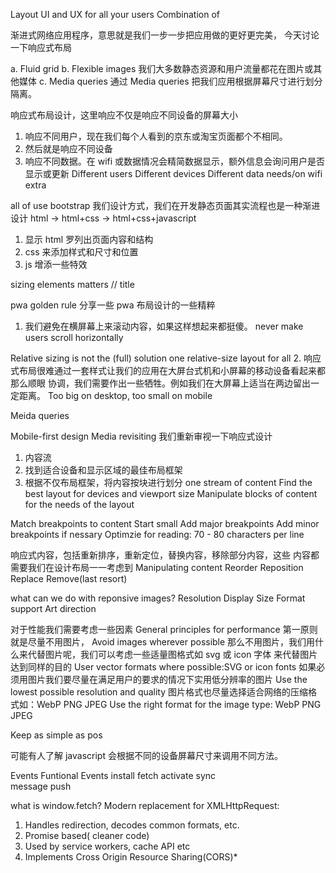 Layout UI and UX for all your users
Combination of

渐进式网络应用程序，意思就是我们一步一步把应用做的更好更完美，
今天讨论一下响应式布局

a. Fluid grid
b. Flexible images 
我们大多数静态资源和用户流量都花在图片或其他媒体
c. Media queries
通过 Media queries 把我们应用根据屏幕尺寸进行划分隔离。



响应式布局设计，这里响应不仅是响应不同设备的屏幕大小
1. 响应不同用户，现在我们每个人看到的京东或淘宝页面都个不相同。
2. 然后就是响应不同设备
3. 响应不同数据。在 wifi 或数据情况会精简数据显示，额外信息会询问用户是否显示或更新
Different users
Different devices
Different data needs/on wifi extra 

all of use bootstrap
我们设计方式，我们在开发静态页面其实流程也是一种渐进设计
html -> html+css -> html+css+javascript
1. 显示 html 罗列出页面内容和结构
2. css 来添加样式和尺寸和位置
3. js 增添一些特效

sizing elements matters // title

pwa golden rule
分享一些 pwa 布局设计的一些精粹
1. 我们避免在横屏幕上来滚动内容，如果这样想起来都挺傻。
never make users scroll horizontally


Relative sizing is not the (full) solution
one relative-size layout for all
2. 响应式布局很难通过一套样式让我们的应用在大屏台式机和小屏幕的移动设备看起来都那么顺眼
协调，我们需要作出一些牺牲。例如我们在大屏幕上适当在两边留出一定距离。
Too big on desktop, too small on mobile


Meida queries 





Mobile-first design
Media revisiting
我们重新审视一下响应式设计
1. 内容流
2. 找到适合设备和显示区域的最佳布局框架
3. 根据不仅布局框架，将内容按块进行划分
one stream of content
Find the best layout for devices and viewport size
Manipulate blocks of content for the needs of the layout

Match breakpoints to content
Start small
Add major breakpoints
Add minor breakpoints if nessary
Optimzie for reading: 70 - 80 characters per line



响应式内容，包括重新排序，重新定位，替换内容，移除部分内容，这些
内容都需要我们在设计布局一一考虑到
Manipulating content
Reorder 
Reposition
Replace
Remove(last resort)

what can we do with reponsive images?
Resolution
Display Size
Format support
Art direction

对于性能我们需要考虑一些因素
General principles for performance
第一原则就是尽量不用图片，
Avoid images wherever possible
那么不用图片，我们用什么来代替图片呢，我们可以考虑一些适量图格式如 svg 或 icon 字体
来代替图片达到同样的目的
User vector formats where possible:SVG or icon fonts
如果必须用图片我们要尽量在满足用户的要求的情况下实用低分辨率的图片
Use the lowest possible resolution and quality
图片格式也尽量选择适合网络的压缩格式如：WebP PNG JPEG
Use the right format for the image type: WebP PNG JPEG



Keep as simple as pos

可能有人了解 javascript 会根据不同的设备屏幕尺寸来调用不同方法。

Events  Funtional Events
install fetch
activate    sync    
message push


what is window.fetch?
Modern replacement for XMLHttpRequest:
1. Handles redirection, decodes common formats, etc.
2. Promise based( cleaner code)
3. Used by service workers, cache API etc
4. Implements Cross Origin Resource Sharing(CORS)*